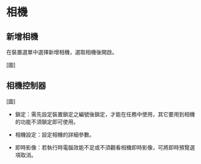 # 相機

##	新增相機

在裝置選單中選擇新增相機，選取相機後開啟。

[圖]

##	相機控制器

[圖]

- 鎖定：需先設定裝置鎖定之編號後鎖定，才能在任務中使用，其它要用到相機的功能不須鎖定即可使用。

- 相機設定：設定相機的詳細參數。

- 即時影像：若執行時電腦效能不足或不須觀看相機即時影像，可將即時預覽選項取消。